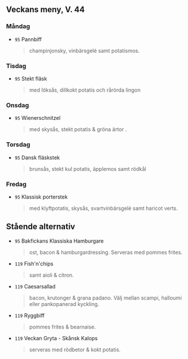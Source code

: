 ## Veckans meny, V. 44

### Måndag 

* `95` Pannbiff
  > champinjonsky, vinbärsgelé samt potatismos.
 
  


### Tisdag

* `95` Stekt fläsk
  > med löksås, dillkokt potatis och rårörda lingon
  


### Onsdag

* `95` Wienerschnitzel 
  > med skysås, stekt potatis & gröna ärtor .



### Torsdag

* `95` Dansk fläskstek 
  > brunsås, stekt kul potatis, äpplemos samt rödkål


### Fredag

* `95` Klassisk porterstek
  > med klyftpotatis, skysås, svartvinbärsgelé samt haricot verts.


## Stående alternativ

* `95` Bakfickans Klassiska Hamburgare
  > ost, bacon & hamburgardressing. Serveras med pommes frites.

* `119` Fish'n'chips  
  >  samt aioli & citron.

* `119` Caesarsallad
  > bacon, krutonger & grana padano. Välj mellan scampi, halloumi eller pankopanerad kyckling.
  
* `119` Ryggbiff
  > pommes frites & bearnaise.

* `119` Veckan Gryta - Skånsk Kalops
  > serveras med rödbetor & kokt potatis.

